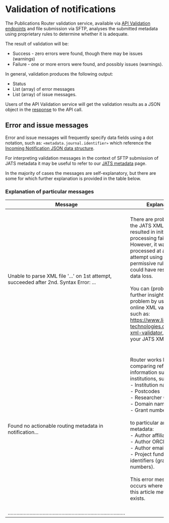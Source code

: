 # Validation of notifications

The Publications Router validation service, available via [API Validation endpoints](./Send.md#Validation-endpoints) and  file submission via SFTP, analyses the submitted metadata using proprietary rules to determine whether it is adequate.

The result of validation will be:
* Success - zero errors were found, though there may be issues (warnings)
* Failure - one or more errors were found, and possibly issues (warnings).

In general, validation produces the following output:
* Status
* List (array) of error messages
* List (array) of issue messages.

Users of the API Validation service will get the validation results as a JSON object in the [response](./Send.md#possible-http-responses) to the API call.  

## Error and issue messages
Error and issue messages will frequently specify data fields using a dot notation, such as: `«metadata.journal.identifier»` which reference the [Incoming Notification JSON data structure](./IncomingNotification.md#json-data-structure).  

For interpreting validation messages in the context of SFTP submission of JATS metadata it may be useful to refer to our [JATS metadata](../../JATS) page.

In the majority of cases the messages are self-explanatory, but there are some for which further explanation is provided in the table below.

### Explanation of particular messages

| Message | Explanation |
|---------|-------------|
|Unable to parse XML file '...' on 1st attempt, succeeded after 2nd. Syntax Error: ...|<br>There are problems with the JATS XML which resulted in initial processing failure. However, it was processed at a second attempt using more permissive rules, but this could have resulted in data loss. <br><br>You can (probably) gain further insight into the problem by using a (free) online XML validator, such as: https://www.liquid-technologies.com/online-xml-validator, to check your JATS XML.<br><br> |
|Found no actionable routing metadata in notification...|<br>Router works by comparing reference information supplied by institutions, such as:<br>- Institution name(s)<br>- Postcodes<br>- Researcher ORCIDs<br>- Domain names<br>- Grant numbers<br><br> to particular article metadata: <br>- Author affiliations<br>- Author ORCIDS<br>- Author email domains<br>- Project funding identifiers (grant numbers).<br><br>This error message occurs where none of this article metadata exists.<br><br>|
|………………………………………………………………………||

